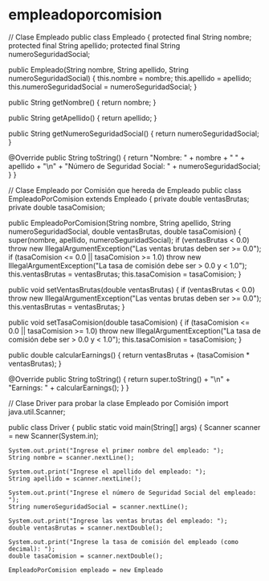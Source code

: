 # empleadoporcomision
// Clase Empleado
public class Empleado {
  protected final String nombre;
  protected final String apellido;
  protected final String numeroSeguridadSocial;

  public Empleado(String nombre, String apellido, String numeroSeguridadSocial) {
    this.nombre = nombre;
    this.apellido = apellido;
    this.numeroSeguridadSocial = numeroSeguridadSocial;
  }

  public String getNombre() {
    return nombre;
  }

  public String getApellido() {
    return apellido;
  }

  public String getNumeroSeguridadSocial() {
    return numeroSeguridadSocial;
  }

  @Override
  public String toString() {
    return "Nombre: " + nombre + " " + apellido + "\n" +
           "Número de Seguridad Social: " + numeroSeguridadSocial;
  }
}

// Clase Empleado por Comisión que hereda de Empleado
public class EmpleadoPorComision extends Empleado {
  private double ventasBrutas;
  private double tasaComision;

  public EmpleadoPorComision(String nombre, String apellido, String numeroSeguridadSocial,
                             double ventasBrutas, double tasaComision) {
    super(nombre, apellido, numeroSeguridadSocial);
    if (ventasBrutas < 0.0)
      throw new IllegalArgumentException("Las ventas brutas deben ser >= 0.0");
    if (tasaComision <= 0.0 || tasaComision >= 1.0)
      throw new IllegalArgumentException("La tasa de comisión debe ser > 0.0 y < 1.0");
    this.ventasBrutas = ventasBrutas;
    this.tasaComision = tasaComision;
  }

  public void setVentasBrutas(double ventasBrutas) {
    if (ventasBrutas < 0.0)
      throw new IllegalArgumentException("Las ventas brutas deben ser >= 0.0");
    this.ventasBrutas = ventasBrutas;
  }

  public void setTasaComision(double tasaComision) {
    if (tasaComision <= 0.0 || tasaComision >= 1.0)
      throw new IllegalArgumentException("La tasa de comisión debe ser > 0.0 y < 1.0");
    this.tasaComision = tasaComision;
  }

  public double calcularEarnings() {
    return ventasBrutas + (tasaComision * ventasBrutas);
  }

  @Override
  public String toString() {
    return super.toString() + "\n" +
           "Earnings: " + calcularEarnings();
  }
}

// Clase Driver para probar la clase Empleado por Comisión
import java.util.Scanner;

public class Driver {
  public static void main(String[] args) {
    Scanner scanner = new Scanner(System.in);

    System.out.print("Ingrese el primer nombre del empleado: ");
    String nombre = scanner.nextLine();

    System.out.print("Ingrese el apellido del empleado: ");
    String apellido = scanner.nextLine();

    System.out.print("Ingrese el número de Seguridad Social del empleado: ");
    String numeroSeguridadSocial = scanner.nextLine();

    System.out.print("Ingrese las ventas brutas del empleado: ");
    double ventasBrutas = scanner.nextDouble();

    System.out.print("Ingrese la tasa de comisión del empleado (como decimal): ");
    double tasaComision = scanner.nextDouble();

    EmpleadoPorComision empleado = new Empleado
